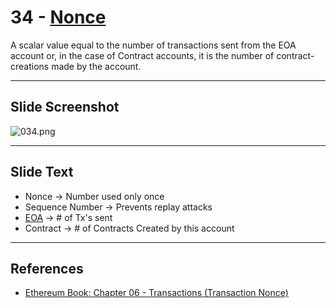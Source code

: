 # 34 - [Nonce](Nonce.md)

A scalar value equal to the number of transactions sent from the EOA account or, in the case of Contract accounts, it is the number of contract-creations made by the account. 

___
## Slide Screenshot
![034.png](../../images/ethereum101/034.png)
___
## Slide Text
- Nonce -> Number used only once
- Sequence Number -> Prevents replay attacks
- [EOA](EOA.md) -> # of Tx's sent
- Contract -> # of Contracts Created by this account
___
## References
- [Ethereum Book: Chapter 06 - Transactions (Transaction Nonce)](https://github.com/ethereumbook/ethereumbook/blob/develop/06transactions.asciidoc#the-transaction-nonce)

